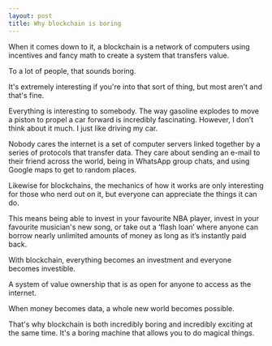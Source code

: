 ```yaml
---
layout: post
title: Why blockchain is boring
---
```

When it comes down to it, a blockchain is a network of computers using incentives and fancy math to create a system that transfers value.

To a lot of people, that sounds boring.

It's extremely interesting if you're into that sort of thing, but most aren't and that's fine.

Everything is interesting to somebody. The way gasoline explodes to move a piston to propel a car forward is incredibly fascinating. However, I don’t think about it much. I just like driving my car.

Nobody cares the internet is a set of computer servers linked together by a series of protocols that transfer data. They care about sending an e-mail to their friend across the world, being in WhatsApp group chats, and using Google maps to get to random places.

Likewise for blockchains, the mechanics of how it works are only interesting for those who nerd out on it, but everyone can appreciate the things it can do.

This means being able to invest in your favourite NBA player, invest in your favourite musician's new song, or take out a ‘flash loan’ where anyone can borrow nearly unlimited amounts of money as long as it’s instantly paid back.

With blockchain, everything becomes an investment and everyone becomes investible.

A system of value ownership that is as open for anyone to access as the internet.

When money becomes data, a whole new world becomes possible.

That's why blockchain is both incredibly boring and incredibly exciting at the same time. It's a boring machine that allows you to do magical things.
